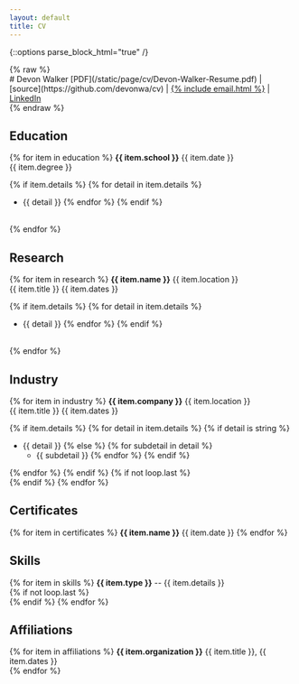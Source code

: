 ```yaml
---
layout: default
title: CV
---
```


{::options parse_block_html="true" /}
<div class="cv">
{% raw %}
<div class="text-center">
# Devon Walker
[PDF](/static/page/cv/Devon-Walker-Resume.pdf)
&#124;
[source](https://github.com/devonwa/cv)
&#124;
<a href="mailto:{% include email.html %}">{% include email.html %}</a>
&#124;
<a href="https://www.linkedin.com/in/devonwalker">LinkedIn</a>
<br />
</div>
{% endraw %}

## Education

{% for item in education %}
**{{ item.school }}** <span class="pull-right">{{ item.date }}</span><br />
{{ item.degree }}<br />

{% if item.details %}
{% for detail in item.details %}
* {{ detail }}
{% endfor %}
{% endif %}
<br />
{% endfor %}

## Research

{% for item in research %}
**{{ item.name }}** <span class="pull-right">{{ item.location }}</span><br />
{{ item.title }} <span class="pull-right">{{ item.dates }}</span><br />

{% if item.details %}
{% for detail in item.details %}
* {{ detail }}
{% endfor %}
{% endif %}
<br />
{% endfor %}

## Industry

{% for item in industry %}
**{{ item.company }}** <span class="pull-right">{{ item.location }}</span><br />
{{ item.title }} <span class="pull-right">{{ item.dates }}</span><br />

{% if item.details %}
{% for detail in item.details %}
{% if detail is string %}
* {{ detail }}
{% else %}
{% for subdetail in detail %}
  * {{ subdetail }}
{% endfor %}
{% endif %}

{% endfor %}
{% endif %}
{% if not loop.last %}
<br />
{% endif %}
{% endfor %}

## Certificates

{% for item in certificates %}
**{{ item.name }}** <span class="pull-right">{{ item.date }}</span>
{% endfor %}

## Skills

{% for item in skills %}
**{{ item.type }}** -- {{ item.details }}
<br />
{% if not loop.last %}
<br />
{% endif %}
{% endfor %}

## Affiliations

{% for item in affiliations %}
**{{ item.organization }}** <span class="pull-right">{{ item.title }}, {{ item.dates }}</span>
<br />
{% endfor %}
</div>
